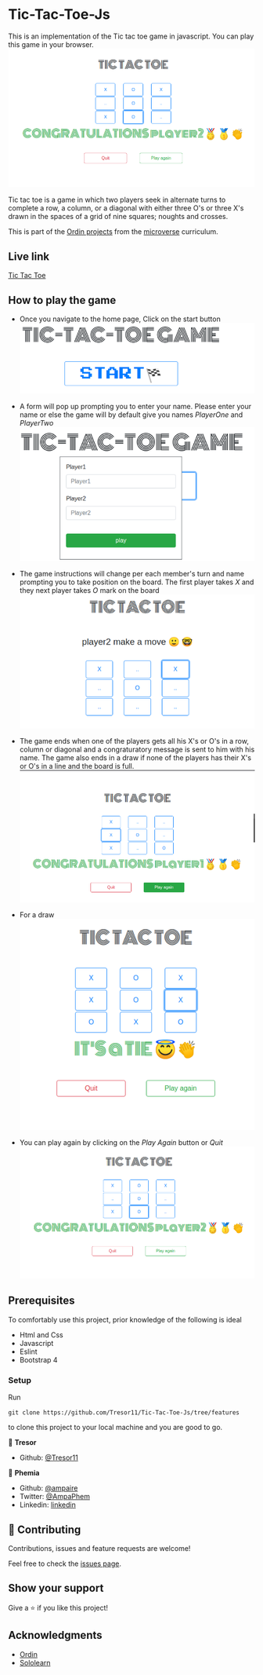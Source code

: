 # Tic-Tac-Toe-Js

This is an implementation of the Tic tac toe game in javascript. You can play this game in your browser.
![screenshot](docs/tictactoe.png)

Tic tac toe is a game in which two players seek in alternate turns to complete a row, a column, or a diagonal with either three O's or three X's drawn in the spaces of a grid of nine squares; noughts and crosses. 

This is part of the [Ordin projects](https://www.theodinproject.com/courses/javascript/lessons/tic-tac-toe-javascript) from the [microverse](https://www.microverse.org/)  curriculum.

## Live link
[Tic Tac Toe](https://raw.githack.com/Tresor11/Tic-Tac-Toe-Js/features/index.html)


## How to play the game
- Once you navigate to the home page, Click on the start button
![screenshot](docs/start.png)
- A form will pop up prompting you to enter your name. Please enter your name or else the game will by default give you names _PlayerOne_ and _PlayerTwo_
![screenshot](docs/start2.png)

- The game instructions will change per each member's turn and name prompting you to take position on the board. The first player takes *X* and they next player takes *O* mark on the board
![screenshot](docs/start3.png)

- The game ends when one of the players gets all his X's or O's in a row, column or diagonal and a congraturatory message is sent to him with his name. The game also ends in a draw if none of the players
has their X's or O's in a line and the board is full.
![screenshot](docs/start4.png)
- For a draw
![screenshot](docs/draw.png)

- You can play again by clicking on the *Play Again* button or *Quit*
![screenshot](docs/tictactoe.png)


## Prerequisites
To comfortably use this project, prior knowledge of the following is ideal
- Html and Css
- Javascript
- Eslint
- Bootstrap 4

### Setup
Run 
~~~ 
git clone https://github.com/Tresor11/Tic-Tac-Toe-Js/tree/features 
~~~
to clone this project to your local machine and you are good to go.


👤 **Tresor**

- Github: [@Tresor11](https://github.com/Tresor11)

👤 **Phemia**

- Github: [@ampaire](https://github.com/ampaire)
- Twitter: [@AmpaPhem](https://twitter.com/AmpaPhem)
- Linkedin: [linkedin](https://linkedin.com/ampaire-phemia)


## 🤝 Contributing

Contributions, issues and feature requests are welcome!

Feel free to check the [issues page](https://github.com/Tresor11/Tic-Tac-Toe-Js/issues).

## Show your support

Give a ⭐️ if you like this project!

## Acknowledgments
- [Ordin](https://www.theodinproject.com/courses/javascript/lessons/tic-tac-toe-javascript)
- [Sololearn](https://www.sololearn.com/Play/JavaScript)